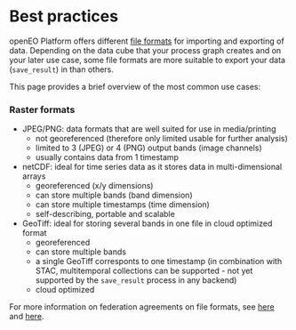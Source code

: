 # Best practices

openEO Platform offers different [file formats](/file-formats) for importing and exporting of data. Depending on the data cube that your process graph creates and on your later use case, some file formats are more suitable to export your data (`save_result`) in than others.

This page provides a brief overview of the most common use cases:

### Raster formats
- JPEG/PNG: data formats that are well suited for use in media/printing
  - not georeferenced (therefore only limited usable for further analysis)
  - limited to 3 (JPEG) or 4 (PNG) output bands (image channels)
  - usually contains data from 1 timestamp
- netCDF: ideal for time series data as it stores data in multi-dimensional arrays
  - georeferenced (x/y dimensions)
  - can store multiple bands (band dimension)
  - can store multiple timestamps (time dimension)
  - self-describing, portable and scalable
- GeoTiff: ideal for storing several bands in one file in cloud optimized format
  - georeferenced
  - can store multiple bands
  - a single GeoTiff corresponts to one timestamp (in combination with STAC, multitemporal collections can be supported - not yet supported by the `save_result` process in any backend)
  - cloud optimized

For more information on federation agreements on file formats, see [here](../federation/#file-formats) and [here](../federation/backends/fileformats.md).